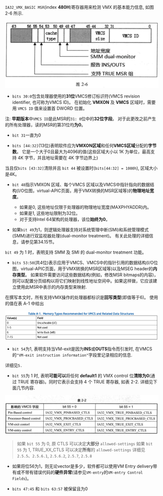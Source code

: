 
`IA32_VMX_BASIC MSR`(index **480H**)寄存器用来检测 VMX 的基本能力信息, 如图 2-6 所示.

![2020-02-24-22-27-54.png](./images/2020-02-24-22-27-54.png)

* `bits 30:0`包含处理器使用的**31位**VMCS修订标识符(VMCS revision identifier, 也可称为VMCS ID)。 在初始化 **VMXON** 及 **VMCS** 区域时，需要用 `VMCS ID` 值来设置首 DWORD 位置。

注: **早期版本**中`VMCS ID`是此MSR的`31: 0`位中的**32位字段**。 对于此更改之前产生的所有处理器，读的MSR的第31位均**为0**。

* `bit 31`一直为0

* `bits [44:32]`(13位)表明软件应为**VMXON区域**和任何**VMCS区域**分配的**字节数**。 它是一个大于0且最大为4096的值(这些区域大小以 1K 为单位，最高支持 4K 字节，并且地址需要在 4K 字节边界上)

当且仅`bits [43:32]`清除并且 `bit 44` 被设置时(`bits[44:32] = 1000h`), 区域大小是4K。

* `bit 48`指示VMXON 区域、每个VMCS 区域以及VMCS中指针指向的数据结构(I/O位图，virtual-APIC页面，用于VMX转换的MSR区域等)的**物理地址宽度**。

  * 如果是0, 这些地址仅限于处理器的物理地址宽度(MAXPHYADDR)内。 
  * 如果是1, 这些地址限制为32位。 
  * 对于支持Intel 64架构的处理器，该位**始终为0**。

* 如果`bit 49`为1，则逻辑处理器支持对系统管理中断(SMI)和系统管理模式(SMM)进行双监视器处理(dual-monitor treatment)。 有关此处理的详细信息，请参见第34.15节。

`bit 49` 为 1 时，表明支持 SMM 及 SMI 的 dual-monitor treatment 功能。

* `bits 53:50`(共4位)表示应用于VMCS、VMCS中的指针引用的数据结构(I/O位图，virtual-APIC页面，用于VMX转换的MSR区域等)以及MSEG header的**内存类型**。 如果软件需要访问这些数据结构(例如，修改MSR bitmaps的内容)，则可以配置分页结构以将它们映射到线性地址空间中。如果这样做，它应该建立使用此MSR中表示的内存类型来映射.

在撰写本文时，所有支持VMX操作的处理器都标识是**回写类型**(即值等于6)。 使用的值在表 A-1 中给出

![2020-11-29-16-12-51.png](./images/2020-11-29-16-12-51.png)

* `bit 54`为1, 表明支持当VM-exit是因为**INS**或**OUTS**指令而引发时, 在VMCS的`"VM-exit instruction information"`字段里记录相应的信息.

详细见`5.`

* `bit 55`为 1 时, 表明**可能可以**将任何 **default1** 的 VMX control 位**清除为0**(通过 TRUE 寄存器)。同时它表示会支持 4 个 TRUE 寄存器, 如表 2-2. 详细见下面几节内容. 

![2020-02-24-22-35-02.png](./images/2020-02-24-22-35-02.png)

> 如果 `bit 55` 为 0, 原 CTLS 可以决定**大部分** `allowed-settings`
> 如果 `bit 55` 为 1, TRUE_XX_CTLS 可以决定**所有**的 `allowed-settings`
> 详细见`2.5.5`、`2.5.6.1`, `2.5.6.2`, `2.5.7`, `2.5.8`

* 如果将位56为1，则无论vector是多少，软件都可以使用VM Entry delivery带有或不带有错误代码的**硬件异常**(请参见`VM-entry`的`VM-entry Control Fields`)。

* `bits 47:45` 和 `bits 63:57` 被保留且为0
